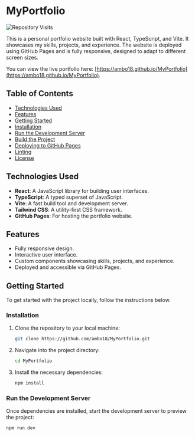 # MyPortfolio

![Repository Visits](https://hits.sh/github.com/ambo18/MyPortfolio.svg?style=for-the-badge&label=Visits&color=blue&logo=github)

This is a personal portfolio website built with React, TypeScript, and Vite. It showcases my skills, projects, and experience. The website is deployed using GitHub Pages and is fully responsive, designed to adapt to different screen sizes.

You can view the live portfolio here: [https://ambo18.github.io/MyPortfolio](https://ambo18.github.io/MyPortfolio).

## Table of Contents

- [Technologies Used](#technologies-used)
- [Features](#features)
- [Getting Started](#getting-started)
- [Installation](#installation)
- [Run the Development Server](#run-the-development-server)
- [Build the Project](#build-the-project)
- [Deploying to GitHub Pages](#deploying-to-github-pages)
- [Linting](#linting)
- [License](#license)

## Technologies Used

- **React**: A JavaScript library for building user interfaces.
- **TypeScript**: A typed superset of JavaScript.
- **Vite**: A fast build tool and development server.
- **Tailwind CSS**: A utility-first CSS framework.
- **GitHub Pages**: For hosting the portfolio website.

## Features

- Fully responsive design.
- Interactive user interface.
- Custom components showcasing skills, projects, and experience.
- Deployed and accessible via GitHub Pages.

## Getting Started

To get started with the project locally, follow the instructions below.

### Installation

1. Clone the repository to your local machine:

    ```bash
    git clone https://github.com/ambo18/MyPortfolio.git
    ```

2. Navigate into the project directory:

    ```bash
    cd MyPortfolio
    ```

3. Install the necessary dependencies:

    ```bash
    npm install
    ```

### Run the Development Server

Once dependencies are installed, start the development server to preview the project:

```bash
npm run dev
